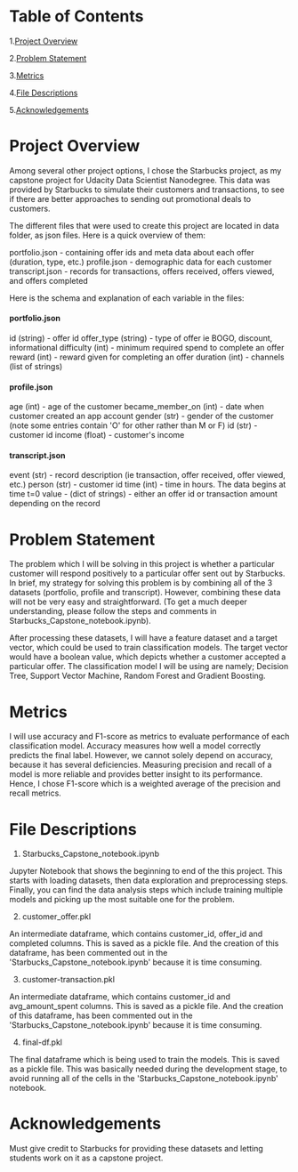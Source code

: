# Table of Contents
   
   1.[Project Overview](#project-overview)
  
   2.[Problem Statement](#problem-statement)
  
   3.[Metrics](#metrics)
   
   4.[File Descriptions](#file-descriptions)
   
   5.[Acknowledgements](#acknowledgements)


# Project Overview

Among several other project options, I chose the Starbucks project, as my capstone project for Udacity Data Scientist Nanodegree. This data was provided by Starbucks to simulate their customers and transactions, to see if there are better approaches to sending out promotional deals to customers.

The different files that were used to create this project are located in data folder, as json files. Here is a quick overview of them:

portfolio.json - containing offer ids and meta data about each offer (duration, type, etc.)
profile.json - demographic data for each customer
transcript.json - records for transactions, offers received, offers viewed, and offers completed

Here is the schema and explanation of each variable in the files:

#### portfolio.json

id (string) - offer id
offer_type (string) - type of offer ie BOGO, discount, informational
difficulty (int) - minimum required spend to complete an offer
reward (int) - reward given for completing an offer
duration (int) -
channels (list of strings)

#### profile.json

age (int) - age of the customer
became_member_on (int) - date when customer created an app account
gender (str) - gender of the customer (note some entries contain 'O' for other rather than M or F)
id (str) - customer id
income (float) - customer's income

#### transcript.json

event (str) - record description (ie transaction, offer received, offer viewed, etc.)
person (str) - customer id
time (int) - time in hours. The data begins at time t=0
value - (dict of strings) - either an offer id or transaction amount depending on the record

# Problem Statement

The problem which I will be solving in this project is whether a particular customer will respond positively to a particular offer sent out by Starbucks. In brief, my strategy for solving this problem is by combining all of the 3 datasets (portfolio, profile and transcript). However, combining these data will not be very easy and straightforward. (To get a much deeper understanding, please follow the steps and comments in Starbucks_Capstone_notebook.ipynb).

After processing these datasets, I will have a feature dataset and a target vector, which could be used to train classification models. The target vector would have a boolean value, which depicts whether a customer accepted a particular offer. The classification model I will be using are namely; Decision Tree, Support Vector Machine, Random Forest and Gradient Boosting. 

# Metrics

I will use accuracy and F1-score as metrics to evaluate performance of each classification model. Accuracy measures how well a model correctly predicts the final label. However, we cannot solely depend on accuracy, because it has several deficiencies. Measuring precision and recall of a model is more reliable and provides better insight to its performance. Hence, I chose F1-score which is a weighted average of the precision and recall metrics.

# File Descriptions

1. Starbucks_Capstone_notebook.ipynb

Jupyter Notebook that shows the beginning to end of the this project. This starts with loading datasets, then data exploration and preprocessing steps. Finally, you can find the data analysis steps which include training multiple models and picking up the most suitable one for the problem.

2. customer_offer.pkl

An intermediate dataframe, which contains customer_id, offer_id and completed columns. This is saved as a pickle file. And the creation of this dataframe, has been commented out in the 'Starbucks_Capstone_notebook.ipynb' because it is time consuming.

3. customer-transaction.pkl

An intermediate dataframe, which contains customer_id and avg_amount_spent columns. This is saved as a pickle file. And the creation of this dataframe, has been commented out in the 'Starbucks_Capstone_notebook.ipynb' because it is time consuming.

4. final-df.pkl

The final dataframe which is being used to train the models. This is saved as a pickle file. This was basically needed during the development stage, to avoid running all of the cells in the 'Starbucks_Capstone_notebook.ipynb' notebook.

# Acknowledgements

Must give credit to Starbucks for providing these datasets and letting students work on it as a capstone project.
